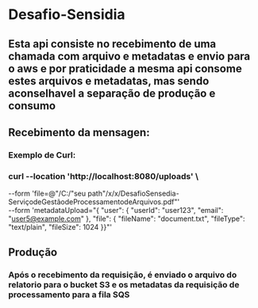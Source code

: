 # Desafio-Sensidia

## Esta api consiste no recebimento de uma chamada com arquivo e metadatas e envio para o aws e por praticidade a mesma api consome estes arquivos e metadatas, mas sendo aconselhavel a separação de produção e consumo

## Recebimento da mensagen:

### Exemplo de Curl:

### curl --location 'http://localhost:8080/uploads' \
--form 'file=@"/C:/"seu path"/x/x/DesafioSensedia-ServiçodeGestãodeProcessamentodeArquivos.pdf"' \
--form 'metadataUpload="{ \"user\": {  \"userId\": \"user123\", \"email\": \"user5@example.com\"  }, \"file\": {  \"fileName\": \"document.txt\", \"fileType\": \"text/plain\", \"fileSize\": 1024  }}"'

## Produção

### Após o recebimento da requisição, é enviado o arquivo do relatorio para o bucket S3 e os metadatas  da requisição de processamento para a fila SQS 
